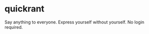 quickrant
=========

Say anything to everyone. Express yourself without yourself. No login required.
